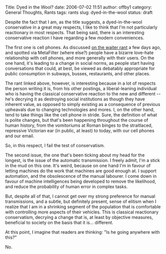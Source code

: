 Title: Dyed in the Wool?
date: 2006-07-02 11:51
author: offby1
category: General Thoughts, Rants
tags: rants
slug: dyed-in-the-wool
status: draft

Despite the fact that I am, as the title suggests, a dyed-in-the-wool conservative in a great may respects, I like to think that I\'m not particularly reactionary in most respects. That being said, there is an interesting conservative reaction I have regarding a few modern conveniences.

The first one is cell phones. As discussed [on the waiter rant](http://waiterrant.net/?p=328) a few days ago, and spotted via MetaFilter (where else?) people have a bizarre love-hate relationship with cell phones, and more generally with their users. On the one hand, it\'s leading to a change in social norms, as people start having conversations that could, at best, be viewed as debatably appropriate for public consumption in subways, busses, restaurants, and other places.

The rant linked above, however, is interesting because in a lot of respects the person writing it is, from his other postings, a liberal-leaning individual who is having the classical conservative reaction to the new and different \-- he\'s decrying it as destroying social institutions as though they have inherent value, as opposed to simply existing as a consequence of previous upheavals due to changing technologies and mores. I, on the other hand, tend to take things like the cell phone in stride. Sure, the definition of what is polite changes, but that\'s been happening throughout the course of human history, from the vomitoriums at Roman binges to the straitlaced, repressive Victorian ear (in public, at least) to today, with our cell phones and our email.

So, in this respect, I fail the test of conservatism.

The second issue, the one that\'s been ticking about my head for the longest, is the issue of the automatic transmission. I freely admit, I\'m a stick in the mud on this one. It\'s weird, because on one hand I\'m in favour of letting machines do the work that machines are good enough at. I support automation, and the obsolescence of the manual labourer. I come down in favour of machine intelligences being developed to remove the likelihood, and reduce the probability of human error in complex tasks.

But, despite all of that, I cannot get over my strong preference for manual transmissions, and a subtle, but definitely present, sense of elitism when I realize that I am in a shrinking segment of the population that is comfortable with controlling more aspects of their vehicles. This is classical reactionary conservatism, decrying a change that is, at least by objective measures, beneficial to society on the basis that it is\... different.

At this point, I imagine that readers are thinking: \"Is he going anywhere with this?\"

No.
